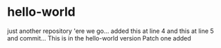 # hello-world
just another repository
'ere we go...
added this at line 4
and this at line 5
and commit...
This is in the hello-world version
Patch one added
